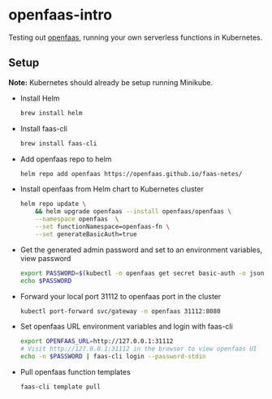 # openfaas-intro
Testing out [openfaas](https://www.openfaas.com/), running your own serverless functions in Kubernetes.

## Setup
**Note:** Kubernetes should already be setup running Minikube.
- Install Helm
    ```bash
    brew install helm
    ```
- Install faas-cli
    ```bash
    brew install faas-cli
    ```
- Add openfaas repo to helm
    ```bash
    helm repo add openfaas https://openfaas.github.io/faas-netes/
    ```
- Install openfaas from Helm chart to Kubernetes cluster
    ```bash
    helm repo update \
        && helm upgrade openfaas --install openfaas/openfaas \
        --namespace openfaas  \
        --set functionNamespace=openfaas-fn \
        --set generateBasicAuth=true 
    ```
- Get the generated admin password and set to an environment variables, view password
    ```bash
    export PASSWORD=$(kubectl -n openfaas get secret basic-auth -o jsonpath="{.data.basic-auth-password}" | base64 --decode)
    echo $PASSWORD
    ```
- Forward your local port 31112 to openfaas port in the cluster
    ```bash
    kubectl port-forward svc/gateway -n openfaas 31112:8080
    ```
- Set openfaas URL environment variables and login with faas-cli
    ```bash
    export OPENFAAS_URL=http://127.0.0.1:31112
    # Visit http://127.0.0.1:31112 in the browser to view openfaas UI
    echo -n $PASSWORD | faas-cli login --password-stdin
    ```
- Pull openfaas function templates    
    ```bash
    faas-cli template pull
    ```
